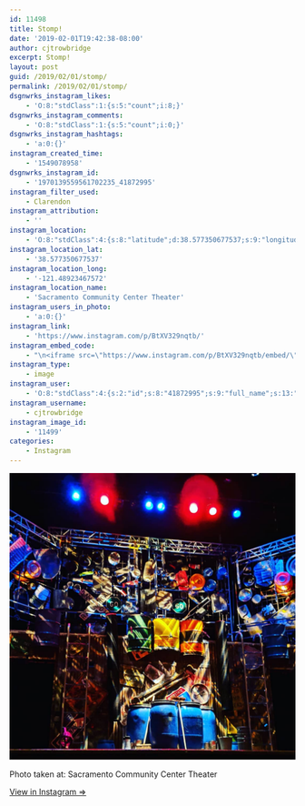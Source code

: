 ```yaml
---
id: 11498
title: Stomp!
date: '2019-02-01T19:42:38-08:00'
author: cjtrowbridge
excerpt: Stomp!
layout: post
guid: /2019/02/01/stomp/
permalink: /2019/02/01/stomp/
dsgnwrks_instagram_likes:
    - 'O:8:"stdClass":1:{s:5:"count";i:8;}'
dsgnwrks_instagram_comments:
    - 'O:8:"stdClass":1:{s:5:"count";i:0;}'
dsgnwrks_instagram_hashtags:
    - 'a:0:{}'
instagram_created_time:
    - '1549078958'
dsgnwrks_instagram_id:
    - '1970139559561702235_41872995'
instagram_filter_used:
    - Clarendon
instagram_attribution:
    - ''
instagram_location:
    - 'O:8:"stdClass":4:{s:8:"latitude";d:38.577350677537;s:9:"longitude";d:-121.48923467572;s:4:"name";s:35:"Sacramento Community Center Theater";s:2:"id";i:665350;}'
instagram_location_lat:
    - '38.577350677537'
instagram_location_long:
    - '-121.48923467572'
instagram_location_name:
    - 'Sacramento Community Center Theater'
instagram_users_in_photo:
    - 'a:0:{}'
instagram_link:
    - 'https://www.instagram.com/p/BtXV329nqtb/'
instagram_embed_code:
    - "\n<iframe src=\"https://www.instagram.com/p/BtXV329nqtb/embed/\" width=\"612\" height=\"710\" frameborder=\"0\" scrolling=\"no\" allowtransparency=\"true\" class=\"insta-image-embed\"></iframe>\n"
instagram_type:
    - image
instagram_user:
    - 'O:8:"stdClass":4:{s:2:"id";s:8:"41872995";s:9:"full_name";s:13:"CJ Trowbridge";s:15:"profile_picture";s:184:"https://scontent.cdninstagram.com/vp/0775d428d94dd24db966978e1f7c4c47/5CF4EA0B/t51.2885-19/s150x150/49719818_1996732167092496_2139941882996719616_n.jpg?_nc_ht=scontent.cdninstagram.com";s:8:"username";s:12:"cjtrowbridge";}'
instagram_username:
    - cjtrowbridge
instagram_image_id:
    - '11499'
categories:
    - Instagram
---
```


[![Stomp!](/wp-content/uploads/2019/02/stomp.jpg)](https://www.instagram.com/p/BtXV329nqtb/)

Photo taken at: Sacramento Community Center Theater

[View in Instagram ⇒](https://www.instagram.com/p/BtXV329nqtb/)